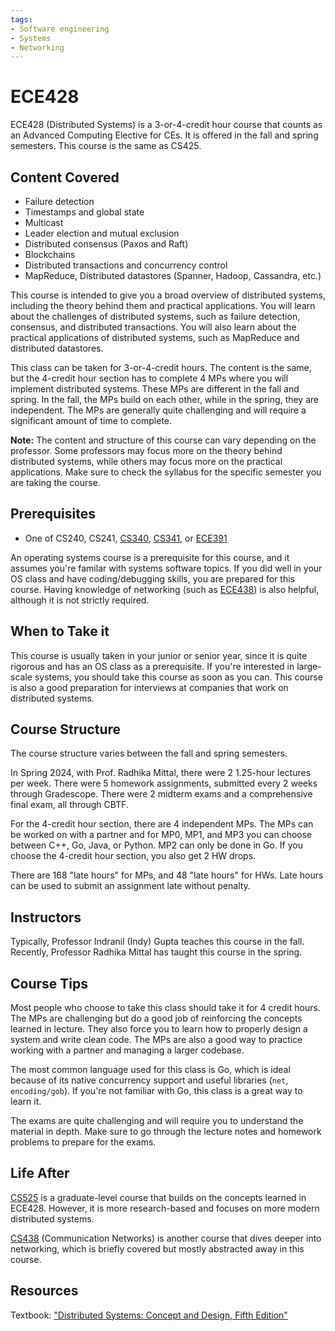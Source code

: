 ```yaml
---
tags:
- Software engineering
- Systems
- Networking
---
```

# ECE428

ECE428 (Distributed Systems) is a 3-or-4-credit hour course that counts as an Advanced Computing Elective for CEs. It is offered in the fall and spring semesters. This course is the same as CS425.

## Content Covered

- Failure detection
- Timestamps and global state
- Multicast
- Leader election and mutual exclusion
- Distributed consensus (Paxos and Raft)
- Blockchains
- Distributed transactions and concurrency control
- MapReduce, Distributed datastores (Spanner, Hadoop, Cassandra, etc.)

This course is intended to give you a broad overview of distributed systems, including the theory behind them and practical applications. You will learn about the challenges of distributed systems, such as failure detection, consensus, and distributed transactions. You will also learn about the practical applications of distributed systems, such as MapReduce and distributed datastores.

This class can be taken for 3-or-4-credit hours. The content is the same, but the 4-credit hour section has to complete 4 MPs where you will implement distributed systems. These MPs are different in the fall and spring. In the fall, the MPs build on each other, while in the spring, they are independent. The MPs are generally quite challenging and will require a significant amount of time to complete.

**Note:** The content and structure of this course can vary depending on the professor. Some professors may focus more on the theory behind distributed systems, while others may focus more on the practical applications. Make sure to check the syllabus for the specific semester you are taking the course.

## Prerequisites

- One of CS240, CS241, [CS340](../CS%20Course%20Offerings/CS340.md), [CS341](../CS%20Course%20Offerings/CS341.md), or [ECE391](ECE391.md)

An operating systems course is a prerequisite for this course, and it assumes you're familar with systems software topics. If you did well in your OS class and have coding/debugging skills, you are prepared for this course. Having knowledge of networking (such as [ECE438](ECE438.md)) is also helpful, although it is not strictly required.

## When to Take it

This course is usually taken in your junior or senior year, since it is quite rigorous and has an OS class as a prerequisite. If you're interested in large-scale systems, you should take this course as soon as you can. This course is also a good preparation for interviews at companies that work on distributed systems.

## Course Structure

The course structure varies between the fall and spring semesters.

In Spring 2024, with Prof. Radhika Mittal, there were 2 1.25-hour lectures per week. There were 5 homework assignments, submitted every 2 weeks through Gradescope. There were 2 midterm exams and a comprehensive final exam, all through CBTF.

For the 4-credit hour section, there are 4 independent MPs. The MPs can be worked on with a partner and for MP0, MP1, and MP3 you can choose between C++, Go, Java, or Python. MP2 can only be done in Go. If you choose the 4-credit hour section, you also get 2 HW drops.

There are 168 "late hours" for MPs, and 48 "late hours" for HWs. Late hours can be used to submit an assignment late without penalty.

## Instructors

Typically, Professor Indranil (Indy) Gupta teaches this course in the fall. Recently, Professor Radhika Mittal has taught this course in the spring.

## Course Tips

Most people who choose to take this class should take it for 4 credit hours. The MPs are challenging but do a good job of reinforcing the concepts learned in lecture. They also force you to learn how to properly design a system and write clean code. The MPs are also a good way to practice working with a partner and managing a larger codebase.

The most common language used for this class is Go, which is ideal because of its native concurrency support and useful libraries (`net`, `encoding/gob`). If you're not familiar with Go, this class is a great way to learn it.

The exams are quite challenging and will require you to understand the material in depth. Make sure to go through the lecture notes and homework problems to prepare for the exams.

## Life After

[CS525](../CS%20Course%20Offerings/CS525.md) is a graduate-level course that builds on the concepts learned in ECE428. However, it is more research-based and focuses on more modern distributed systems.

[CS438](../CS%20Course%20Offerings/CS438.md) (Communication Networks) is another course that dives deeper into networking, which is briefly covered but mostly abstracted away in this course.

## Resources

Textbook: ["Distributed Systems: Concept and Design, Fifth Edition"](https://www.cdk5.net/wp/)
